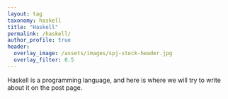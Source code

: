 ```yaml
---
layout: tag
taxonomy: haskell
title: "Haskell"
permalink: /haskell/
author_profile: true
header:
  overlay_image: /assets/images/spj-stock-header.jpg 
  overlay_filter: 0.5
---
```


Haskell is a programming language, and here is where we will try to write about it on the post page. 
